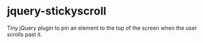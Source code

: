 jquery-stickyscroll
===================

Tiny jQuery plugin to pin an element to the top of the screen when the user scrolls past it.
